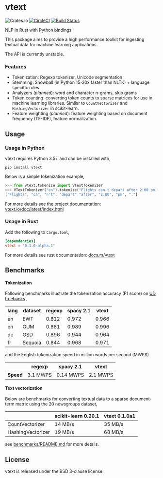 # vtext

![Crates.io](https://img.shields.io/crates/v/vtext.svg)
[![CircleCI](https://circleci.com/gh/rth/vtext/tree/master.svg?style=svg)](https://circleci.com/gh/rth/vtext/tree/master)
[![Build Status](https://dev.azure.com/ryurchak/vtext/_apis/build/status/rth.vtext?branchName=master)](https://dev.azure.com/ryurchak/vtext/_build/latest?definitionId=1&branchName=master)

NLP in Rust with Python bindings

This package aims to provide a high performance toolkit for ingesting textual data for
machine learning applications.

The API is currently unstable.

### Features

 - Tokenization: Regexp tokenizer, Unicode segmentation
 - Stemming: Snowball (in Python 15-20x faster than NLTK) + language specific rules
 - Analyzers (*planned*): word and character n-grams, skip grams
 - Token counting: converting token counts to sparse matrices for use
   in machine learning libraries. Similar to `CountVectorizer` and
   `HashingVectorizer` in scikit-learn.
 - Feature weighting (*planned*): feature weighting based on document
   frequency (TF-IDF), feature normalization.

## Usage

### Usage in Python

vtext requires Python 3.5+ and can be installed with,
```
pip install vtext
```

Below is a simple tokenization example,

```python
>>> from vtext.tokenize import VTextTokenizer
>>> VTextTokenizer("en").tokenize("Flights can't depart after 2:00 pm.")
["Flights", "ca", "n't", "depart" "after", "2:00", "pm", "."]
```

For more details see the project documentation: [vtext.io/doc/latest/index.html](https://vtext.io/doc/latest/index.html)

### Usage in Rust

Add the following to `Cargo.toml`,
```toml
[dependencies]
vtext = "0.1.0-alpha.1"
```

For more details see rust documentation: [docs.rs/vtext](https://docs.rs/vtext)

## Benchmarks

#### Tokenization

Following benchmarks illustrate the tokenization accuracy (F1 score) on [UD treebanks](https://universaldependencies.org/)
,

                    
|  lang | dataset   |regexp    | spacy 2.1 | vtext    |         
|-------|-----------|----------|-----------|----------|
|  en   | EWT       | 0.812    | 0.972     | 0.966    |
|  en   | GUM       | 0.881    | 0.989     | 0.996    |
|  de   | GSD       | 0.896    | 0.944     | 0.964    |
|  fr   | Sequoia   | 0.844    | 0.968     | 0.971    |

and the English tokenization speed in million words per second (MWPS)

|           |regexp    | spacy 2.1 | vtext    | 
|-----------|----------|-----------|----------|
| **Speed** | 3.1 MWPS | 0.14 MWPS | 2.1 MWPS |


#### Text vectorization

Below are  benchmarks for converting
textual data to a sparse document-term matrix using the 20 newsgroups dataset, 

|                     | scikit-learn 0.20.1  | vtext 0.1.0a1    |
|---------------------|----------------------|------------------|
| CountVectorizer     |  14 MB/s             | 35 MB/s          |
| HashingVectorizer   |  19 MB/s             | 68 MB/s          |


see [benchmarks/README.md](./benchmarks/README.md) for more details.


## License

vtext is released under the BSD 3-clause license.
